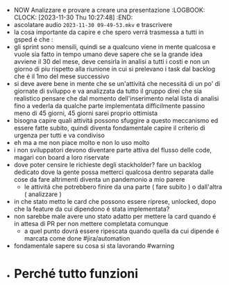 - NOW Analizzare e provare a creare una presentazione
  :LOGBOOK:
  CLOCK: [2023-11-30 Thu 10:27:48]
  :END:
- ascolatare audio `2023-11-30 09-49-53.mkv` e trascrivere
- la cosa importante da capire e che spero verrá trasmessa a tutti in gsped é che :
- gli sprint sono mensili, quindi se a qualcuno viene in mente qualcosa e vuole sia fatto in tempo umano deve sapere che se la grande idea avviene il 30 del mese, deve censirla in analisi a tutti i costi e non un giorno di piu rispetto alla riunione in cui si prelevano i task dal backlog che é il 1mo del mese successivo
- si deve avere bene in mente che se un'attivitá che necessitá di un po' di giornate di sviluppo e va analizzata da tutto il gruppo direi che sia realistico pensare che dal momento dell'inserimento nelal lista di analisi fino a vederla da qualche parte implementata difficilmente passino meno di 45 giorni, 45 giorni sarei proprio ottimista
- bisogna capire quali attivitá possono sfuggire a questo meccanismo ed essere fatte subito, quindi diventa fondamentale capire il criterio di urgenza per tutti e va condiviso
- eh ma a me non piace molto e non lo uso molto
- i non sviluppatori devono diventare parte attiva  del flusso delle code, magari con board a loro riservate
- dove poter censire le richieste degli stackholder? fare un backlog dedicato dove la gente possa metterci qualcosa dentro separata dalle cose da fare altrimenti diventa un pandemonio a mio parere
	- le attivitá che potrebbero finire da una parte ( fare subito ) o dall'altra ( analizzare )
- in che stato metto le card che possono essere riprese, unlocked, dopo che la feature da cui dipendono é stata implementata?
- non sarebbe male avere uno stato adatto per mettere la card quando é in attesa di PR per non mettere completata comunque
	- a quel punto dovrá essere ripescata quando quella da cui dipende é marcata come done #jira/automation
- fondamentale sapere su cosa si sta lavorando #warning
- # Perché tutto funzioni